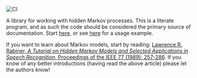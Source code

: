 ![CI](https://travis-ci.org/fmap/markov.png)

A library for working with hidden Markov processes. This is a literate
program, and as such the code should be considered the primary source
of documentation. Start [here][gh-hmm], or see [here][gh-clinic] for a
usage example.

  [gh-hmm]: https://github.com/fmap/markov/blob/master/src/AI/Markov/HMM.lhs
  [gh-clinic]: https://github.com/fmap/markov/blob/master/examples/Example/Clinic.lhs

If you want to learn about Markov models, start by reading: [Lawrence R.
Rabiner, _A Tutorial on Hidden Markov Models and Selected Applications in
Speech Recognition_, Proceedings of the IEEE 77 (1989): 257-286][rabiner]. If
you know of any better introductions (having read the above article) please
let the authors know!

  [rabiner]: http://people.sabanciuniv.edu/~berrin/cs512/reading/rabiner-tutorial-on-hmm.pdf
